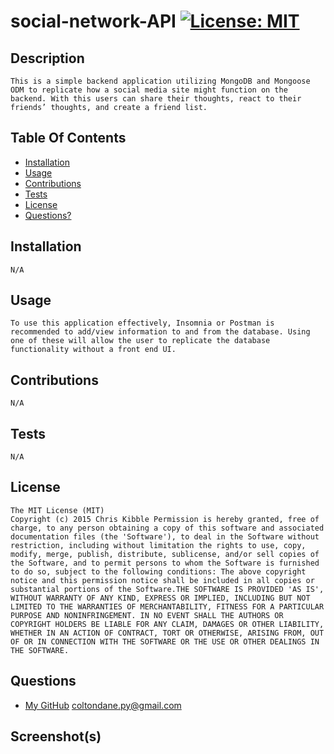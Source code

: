 # social-network-API [![License: MIT](https://img.shields.io/badge/License-MIT-yellow.svg)](https://opensource.org/licenses/MIT)
## Description
    This is a simple backend application utilizing MongoDB and Mongoose ODM to replicate how a social media site might function on the backend. With this users can share their thoughts, react to their friends’ thoughts, and create a friend list.
## Table Of Contents
- [Installation](#installation)
- [Usage](#usage)
- [Contributions](#contributions)
- [Tests](#tests)
- [License](#license)
- [Questions?](#questions)
## Installation
    N/A
## Usage
    To use this application effectively, Insomnia or Postman is recommended to add/view information to and from the database. Using one of these will allow the user to replicate the database functionality without a front end UI. 
## Contributions
    N/A
## Tests
    N/A
## License
    The MIT License (MIT)
	Copyright (c) 2015 Chris Kibble Permission is hereby granted, free of charge, to any person obtaining a copy of this software and associated documentation files (the 'Software'), to deal in the Software without restriction, including without limitation the rights to use, copy, modify, merge, publish, distribute, sublicense, and/or sell copies of the Software, and to permit persons to whom the Software is furnished to do so, subject to the following conditions: The above copyright notice and this permission notice shall be included in all copies or substantial portions of the Software.THE SOFTWARE IS PROVIDED 'AS IS', WITHOUT WARRANTY OF ANY KIND, EXPRESS OR IMPLIED, INCLUDING BUT NOT LIMITED TO THE WARRANTIES OF MERCHANTABILITY, FITNESS FOR A PARTICULAR PURPOSE AND NONINFRINGEMENT. IN NO EVENT SHALL THE AUTHORS OR COPYRIGHT HOLDERS BE LIABLE FOR ANY CLAIM, DAMAGES OR OTHER LIABILITY, WHETHER IN AN ACTION OF CONTRACT, TORT OR OTHERWISE, ARISING FROM, OUT OF OR IN CONNECTION WITH THE SOFTWARE OR THE USE OR OTHER DEALINGS IN THE SOFTWARE.
## Questions
- [My GitHub](https://github.com/coltondane)
    coltondane.py@gmail.com
## Screenshot(s)